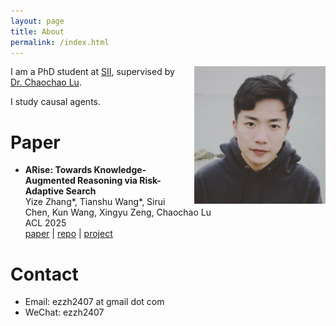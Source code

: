 ```yaml
---
layout: page
title: About
permalink: /index.html
---
```


<img style="float:right; padding-left:10px" src="images/self2.jpeg" width="210" height="220">

I am a PhD student at [SII](https://www.sii.edu.cn/), supervised by [Dr. Chaochao Lu](https://causallu.com/).

I study causal agents.

# Paper

- **ARise: Towards Knowledge-Augmented Reasoning via Risk-Adaptive Search** <br>
  Yize Zhang\*, Tianshu Wang\*, Sirui Chen, Kun Wang, Xingyu Zeng, Chaochao Lu <br>
  ACL 2025 <br>
    [paper](https://arxiv.org/abs/2504.10893) |
    [repo](https://github.com/OpenCausaLab/ARise) |
    [project](https://opencausalab.github.io/ARise)


# Contact

- Email: ezzh2407 at gmail dot com
- WeChat: ezzh2407
